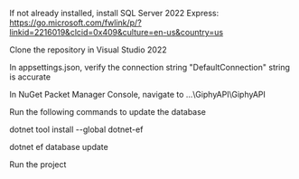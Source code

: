 If not already installed, install SQL Server 2022 Express: https://go.microsoft.com/fwlink/p/?linkid=2216019&clcid=0x409&culture=en-us&country=us

Clone the repository in Visual Studio 2022

In appsettings.json, verify the connection string "DefaultConnection" string is accurate

In NuGet Packet Manager Console, navigate to ...\GiphyAPI\GiphyAPI

Run the following commands to update the database

dotnet tool install --global dotnet-ef

dotnet ef database update

Run the project
